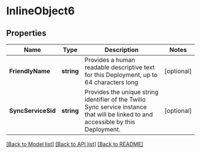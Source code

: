 # InlineObject6

## Properties

Name | Type | Description | Notes
------------ | ------------- | ------------- | -------------
**FriendlyName** | **string** | Provides a human readable descriptive text for this Deployment, up to 64 characters long | [optional] 
**SyncServiceSid** | **string** | Provides the unique string identifier of the Twilio Sync service instance that will be linked to and accessible by this Deployment. | [optional] 

[[Back to Model list]](../README.md#documentation-for-models) [[Back to API list]](../README.md#documentation-for-api-endpoints) [[Back to README]](../README.md)


